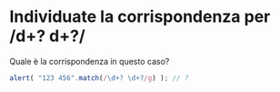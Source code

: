 # Individuate la corrispondenza per /d+? d+?/

Quale è la corrispondenza in questo caso?

```js
alert( "123 456".match(/\d+? \d+?/g) ); // ?
```
